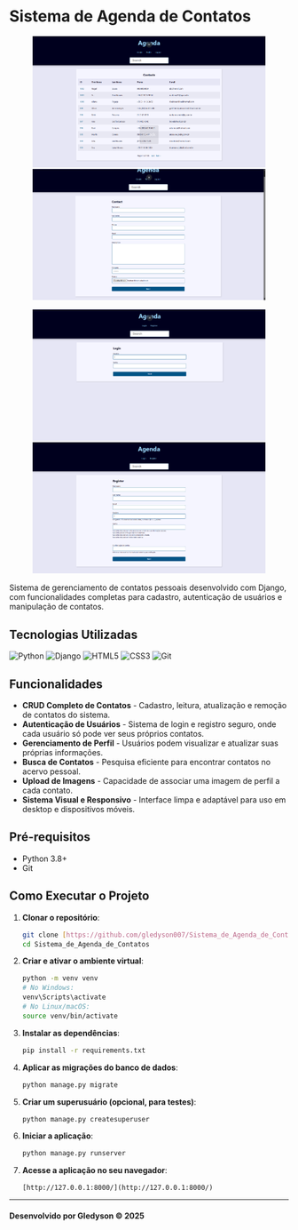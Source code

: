 # Sistema de Agenda de Contatos

<p align="center">
  <img src="https://raw.githubusercontent.com/gledyson007/Sistema_de_Agenda_de_Contatos/main/assets/tela-inicial.png" alt="Tela Inicial" width="420"/>
  <img src="https://raw.githubusercontent.com/gledyson007/Sistema_de_Agenda_de_Contatos/main/assets/contact.png" alt="Formulário de Contato" width="420"/>
</p>
<p align="center">
  <img src="https://raw.githubusercontent.com/gledyson007/Sistema_de_Agenda_de_Contatos/main/assets/login.png" alt="Tela de Login" width="420"/>
  <img src="https://raw.githubusercontent.com/gledyson007/Sistema_de_Agenda_de_Contatos/main/assets/sing-up.png" alt="Tela de Registro" width="420"/>
</p>

Sistema de gerenciamento de contatos pessoais desenvolvido com Django, com funcionalidades completas para cadastro, autenticação de usuários e manipulação de contatos.

## Tecnologias Utilizadas

![Python](https://img.shields.io/badge/Python-3776AB?style=for-the-badge&logo=python&logoColor=white)
![Django](https://img.shields.io/badge/Django-092E20?style=for-the-badge&logo=django&logoColor=white)
![HTML5](https://img.shields.io/badge/HTML5-E34F26?style=for-the-badge&logo=html5&logoColor=white)
![CSS3](https://img.shields.io/badge/CSS3-1572B6?style=for-the-badge&logo=css3&logoColor=white)
![Git](https://img.shields.io/badge/GIT-E44C30?style=for-the-badge&logo=git&logoColor=white)

## Funcionalidades

-   **CRUD Completo de Contatos** - Cadastro, leitura, atualização e remoção de contatos do sistema.
-   **Autenticação de Usuários** - Sistema de login e registro seguro, onde cada usuário só pode ver seus próprios contatos.
-   **Gerenciamento de Perfil** - Usuários podem visualizar e atualizar suas próprias informações.
-   **Busca de Contatos** - Pesquisa eficiente para encontrar contatos no acervo pessoal.
-   **Upload de Imagens** - Capacidade de associar uma imagem de perfil a cada contato.
-   **Sistema Visual e Responsivo** - Interface limpa e adaptável para uso em desktop e dispositivos móveis.

## Pré-requisitos

-   Python 3.8+
-   Git

## Como Executar o Projeto

1.  **Clonar o repositório**:
    ```bash
    git clone [https://github.com/gledyson007/Sistema_de_Agenda_de_Contatos.git](https://github.com/gledyson007/Sistema_de_Agenda_de_Contatos.git)
    cd Sistema_de_Agenda_de_Contatos
    ```

2.  **Criar e ativar o ambiente virtual**:
    ```bash
    python -m venv venv
    # No Windows:
    venv\Scripts\activate
    # No Linux/macOS:
    source venv/bin/activate
    ```

3.  **Instalar as dependências**:
    ```bash
    pip install -r requirements.txt
    ```

4.  **Aplicar as migrações do banco de dados**:
    ```bash
    python manage.py migrate
    ```

5.  **Criar um superusuário (opcional, para testes)**:
    ```bash
    python manage.py createsuperuser
    ```

6.  **Iniciar a aplicação**:
    ```bash
    python manage.py runserver
    ```

7.  **Acesse a aplicação no seu navegador**:
    ```
    [http://127.0.0.1:8000/](http://127.0.0.1:8000/)
    ```

---

#### Desenvolvido por Gledyson © 2025

